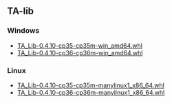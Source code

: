 ## TA-lib
### Windows
- [TA_Lib-0.4.10-cp35-cp35m-win_amd64.whl](TA_Lib-0.4.10-cp35-cp35m-win_amd64.whl)
- [TA_Lib-0.4.10-cp36-cp36m-win_amd64.whl](TA_Lib-0.4.10-cp36-cp36m-win_amd64.whl)

### Linux
- [TA_Lib-0.4.10-cp35-cp35m-manylinux1_x86_64.whl](TA_Lib-0.4.10-cp35-cp35m-manylinux1_x86_64.whl)
- [TA_Lib-0.4.10-cp36-cp36m-manylinux1_x86_64.whl](TA_Lib-0.4.10-cp36-cp36m-manylinux1_x86_64.whl)
